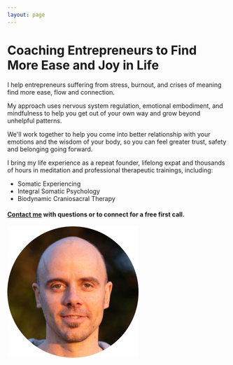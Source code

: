 ```yaml
---
layout: page
---
```

# Coaching Entrepreneurs to Find More Ease and Joy in Life

I help entrepreneurs suffering from stress, burnout, and crises of meaning find more ease, flow and connection.

My approach uses nervous system regulation, emotional embodiment, and mindfulness to help you get out of your own way and grow beyond unhelpful patterns.

We'll work together to help you come into better relationship with your emotions and the wisdom of your body, so you can feel greater trust, safety and belonging going forward.

I bring my life experience as a repeat founder, lifelong expat and thousands of hours in meditation and professional therapeutic trainings, including:

* Somatic Experiencing
* Integral Somatic Psychology
* Biodynamic Craniosacral Therapy



#### [Contact me](https://laverick.paperform.co) with questions or to connect for a free first call.


![Dustin](/images/dustin-circle-sm.png)



